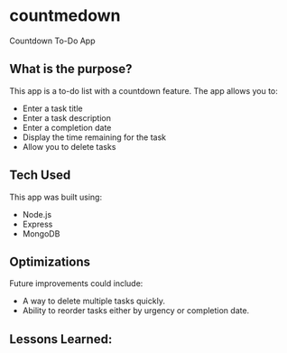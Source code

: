 # countmedown
Countdown To-Do App

## What is the purpose?
This app is a to-do list with a countdown feature. The app allows you to:

* Enter a task title
* Enter a task description
* Enter a completion date
* Display the time remaining for the task
* Allow you to delete tasks

## Tech Used
This app was built using:

* Node.js
* Express
* MongoDB

## Optimizations

Future improvements could include:

* A way to delete multiple tasks quickly. 
* Ability to reorder tasks either by urgency or completion date.

## Lessons Learned:
